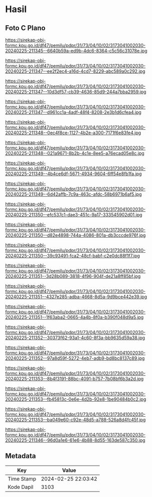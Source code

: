 # Hasil

## Foto C Plano

https://sirekap-obj-formc.kpu.go.id/df47/pemilu/pdpr/31/73/04/10/02/3173041002030-20240225-211345--6640b59a-ed9b-4dc6-8364-c5c56c31078e.jpg

https://sirekap-obj-formc.kpu.go.id/df47/pemilu/pdpr/31/73/04/10/02/3173041002030-20240225-211347--ee2f2ec4-a16d-4cd7-8229-abc589a0c292.jpg

https://sirekap-obj-formc.kpu.go.id/df47/pemilu/pdpr/31/73/04/10/02/3173041002030-20240225-211347--10d3df57-cb39-4636-85d9-244a7bba2959.jpg

https://sirekap-obj-formc.kpu.go.id/df47/pemilu/pdpr/31/73/04/10/02/3173041002030-20240225-211347--d961cc1a-4adf-48f4-8208-2e3b1d6cfea4.jpg

https://sirekap-obj-formc.kpu.go.id/df47/pemilu/pdpr/31/73/04/10/02/3173041002030-20240225-211348--0ec4f8ce-1127-4b2e-a300-7171f6e83fe4.jpg

https://sirekap-obj-formc.kpu.go.id/df47/pemilu/pdpr/31/73/04/10/02/3173041002030-20240225-211348--021a9671-8b2b-4c1e-8ee5-a76ecad05e8c.jpg

https://sirekap-obj-formc.kpu.go.id/df47/pemilu/pdpr/31/73/04/10/02/3173041002030-20240225-211349--4b4ce6df-5671-4934-9604-6ff54e8fb1fa.jpg

https://sirekap-obj-formc.kpu.go.id/df47/pemilu/pdpr/31/73/04/10/02/3173041002030-20240225-211349--6d42affb-7c9a-463c-afdc-58b6971b6af5.jpg

https://sirekap-obj-formc.kpu.go.id/df47/pemilu/pdpr/31/73/04/10/02/3173041002030-20240225-211350--efc537c1-dae3-451c-9a17-333545902d01.jpg

https://sirekap-obj-formc.kpu.go.id/df47/pemilu/pdpr/31/73/04/10/02/3173041002030-20240225-211350--d82e4898-744a-4086-801a-db3cccde976f.jpg

https://sirekap-obj-formc.kpu.go.id/df47/pemilu/pdpr/31/73/04/10/02/3173041002030-20240225-211350--39c93491-fca2-48cf-babf-c2e0dc88f1f7.jpg

https://sirekap-obj-formc.kpu.go.id/df47/pemilu/pdpr/31/73/04/10/02/3173041002030-20240225-211351--3d28b089-3818-4f96-904f-de21a8ff85bf.jpg

https://sirekap-obj-formc.kpu.go.id/df47/pemilu/pdpr/31/73/04/10/02/3173041002030-20240225-211351--4327e285-adba-4668-8d5a-9d9bce442e39.jpg

https://sirekap-obj-formc.kpu.go.id/df47/pemilu/pdpr/31/73/04/10/02/3173041002030-20240225-211351--1f63aba2-0665-4a4b-8f0a-b390f048d9a5.jpg

https://sirekap-obj-formc.kpu.go.id/df47/pemilu/pdpr/31/73/04/10/02/3173041002030-20240225-211352--30373f62-93a1-4c60-8f3a-bb9635d59a38.jpg

https://sirekap-obj-formc.kpu.go.id/df47/pemilu/pdpr/31/73/04/10/02/3173041002030-20240225-211352--97a8d59f-5272-4eb7-adb9-bd8bc8137c89.jpg

https://sirekap-obj-formc.kpu.go.id/df47/pemilu/pdpr/31/73/04/10/02/3173041002030-20240225-211353--8b4f3191-88bc-4091-b757-7b08bf6b3a2d.jpg

https://sirekap-obj-formc.kpu.go.id/df47/pemilu/pdpr/31/73/04/10/02/3173041002030-20240225-211353--fb45813c-0e6e-4d2b-92e8-1be90484b0c2.jpg

https://sirekap-obj-formc.kpu.go.id/df47/pemilu/pdpr/31/73/04/10/02/3173041002030-20240225-211353--ba049e60-c92e-48d5-a788-526a8d4fc45f.jpg

https://sirekap-obj-formc.kpu.go.id/df47/pemilu/pdpr/31/73/04/10/02/3173041002030-20240225-211346--96d0a1e6-61e6-4b88-8d55-163de587c350.jpg


## Metadata

| Key        | Value               |
| ---------- | ------------------- |
| Time Stamp | 2024-02-25 22:03:42 |
| Kode Dapil | 3103                |



